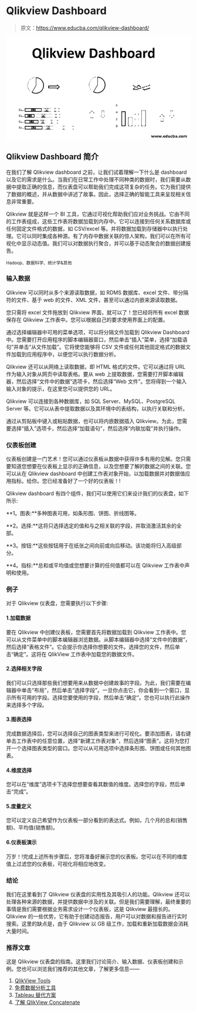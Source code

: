 # Qlikview Dashboard

> 原文：<https://www.educba.com/qlikview-dashboard/>

![Qlikview Dashboard](img/015fd8bd1eadf3181e1ba1799834094c.png)



## Qlikview Dashboard 简介

在我们了解 Qlikview dashboard 之前，让我们试着理解一下什么是 dashboard 以及它的需求是什么。当我们在日常工作中处理不同种类的数据时，我们需要从数据中提取正确的信息，而仪表盘可以帮助我们完成这项复杂的任务。它为我们提供了数据的概述，并从数据中讲述了故事。因此，选择正确的智能工具来呈现相关信息非常重要。

Qlikview 就是这样一个 BI 工具，它通过可视化帮助我们应对业务挑战。它由不同的工作表组成，这些工作表将数据加载到内存中。它可以连接到任何关系数据库或任何固定文件格式的数据，如 CSV/excel 等。并将数据加载到存储器中以执行处理。它可以同时集成各种源。有了内存中数据关联的惊人架构，我们可以在所有可视化中显示动态值。我们可以对数据执行聚合，并可以基于动态聚合的数据创建报告。

<small>Hadoop、数据科学、统计学&其他</small>

### 输入数据

Qlikview 可以同时从多个来源读取数据，如 RDMS 数据库、excel 文件、带分隔符的文件、基于 web 的文件、XML 文件，甚至可以通过内嵌来源读取数据。

您只需将 excel 文件拖放到 Qlikview 界面，就可以了！您已经将所有 excel 数据保存在 Qlikview 工作表中。您可以根据自己的要求使用界面上的配置。

通过选择编辑器中可用的菜单选项，可以将分隔文件加载到 Qlikview Dashboard 中。您需要打开应用程序的脚本编辑器窗口，然后单击“插入”菜单，选择“加载语句”并单击“从文件加载”。它将使您能够将 CSV 文件或任何其他固定格式的数据文件加载到应用程序中，以便您可以执行数据分析。

Qlikview 还可以从网络上读取数据，即 HTML 格式的文件。它可以通过将 URL 作为输入对象从网页中读取表格。要从 web 上提取数据，您需要打开脚本编辑器，然后选择“文件中的数据”选项卡，然后选择“Web 文件”。您将得到一个输入输入对象的提示，在这里您可以提供您的 URL。

Qlikview 可以连接到各种数据库，如 SQL Server、MySQL、PostgreSQL Server 等。它可以从表中提取数据以及其环境中的表结构，以执行关联和分析。

通过从剪贴板中键入或粘贴数据，也可以将内嵌数据插入 Qlikview。为此，您需要选择“插入”选项卡，然后选择“加载语句”，然后选择“内联加载”并执行操作。

### 仪表板创建

仪表板创建是一门艺术！您可以通过仪表板从数据中获得许多有用的见解。您只需要知道您想要在仪表板上显示的正确信息，以及您想要了解的数据之间的关联。您可以从在 Qlikview dashboard 中创建工作表对象开始，以加载数据并对数据值应用指标。给你。您已经准备好了一个好的仪表板！!

Qlikview dashboard 有四个组件，我们可以使用它们来设计我们的仪表盘，如下所示:

**1。图表:**多种图表可用，如条形图、饼图、折线图等。

**2。选择:**这将只选择选定的值和与之相关联的字段，并取消激活其余的全部。

**3。按钮:**这些按钮用于在纸张之间向前或向后移动。该功能将归入高级部分。

**4。指标:**总和或平均值或您想要计算的任何值都可以在 Qlikview 工作表中声明和使用。

### 例子

对于 Qlikview 仪表盘，您需要执行以下步骤:

#### 1.加载数据

要在 Qlikview 中创建仪表板，您需要首先将数据加载到 Qlikview 工作表中。您可以从文件菜单中的脚本编辑器浏览数据。从脚本编辑器中选择“文件中的数据”，然后选择“表格文件”。它会提示你选择你想要的文件。选择您的文件，然后单击“确定”。这将在 QlikView 工作表中加载您的数据文件。

#### 2.选择相关字段

我们可以只选择那些我们想要用来从数据中创建故事的字段。为此，我们需要在编辑器中单击“布局”，然后单击“选择字段”。一旦你点击它，你会看到一个窗口，显示所有可用的字段。选择您要使用的字段，然后单击“确定”。您也可以执行此操作来选择多个字段。

#### 3.图表选择

完成数据选择后，您可以选择自己的图表类型来进行可视化。要添加图表，请右键单击工作表中的任意位置，选择“新建工作表对象”，然后选择“图表”。这将为您打开一个选择图表类型的窗口。您可以从可用选项中选择条形图、饼图或任何其他图表。

#### 4.维度选择

您可以在“维度”选项卡下选择您想要查看其数值的维度。选择您的字段，然后单击“完成”。

#### 5.度量定义

您可以定义自己希望作为仪表板一部分看到的表达式。例如，几个月的总和(销售额)、平均值(销售额)。

#### 6.仪表板演示

万岁！!完成上述所有步骤后，您将准备好展示您的仪表板。您可以在不同的维度值上过滤您的仪表板，可视化将相应地改变。

### 结论

我们在这里看到了 Qlikview 仪表盘的实用性及其吸引人的功能。Qlikview 还可以处理各种来源的数据，并提供数据中涉及的关联。但是我们需要理解，最终重要的事情是我们需要根据业务需求设计一个仪表板，这是 Qlikview 最擅长的。Qlikview 的一些优势，它有助于创建动态报告，用户可以对数据和报告进行实时搜索。这里的缺点是，由于 Qlikview 以 GB 级工作，加载和重新加载数据会消耗大量时间。

### 推荐文章

这是 Qlikview 仪表盘的指南。这里我们讨论简介、输入数据、仪表板创建和示例。您也可以浏览我们推荐的其他文章，了解更多信息——

1.  [QlikView Tools](https://www.educba.com/qlikview-tools/)
2.  [免费数据分析工具](https://www.educba.com/free-data-analysis-tools/)
3.  [Tableau 替代方案](https://www.educba.com/tableau-alternatives/)
4.  [了解 QlikView Concatenate](https://www.educba.com/qlikview-concatenate/)





